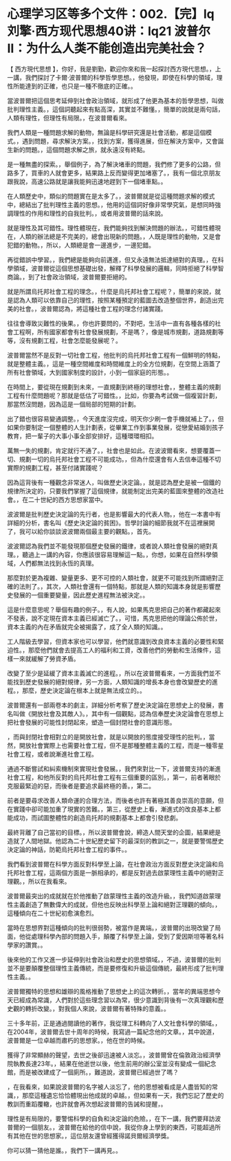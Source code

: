 # 心理学习区等多个文件：002.【完】lq刘擎·西方现代思想40讲：lq21 波普尔II：为什么人类不能创造出完美社会？

【 西方現代思想 】，你好，我是劉勤，歡迎你來和我一起探討西方現代思想。，上一講，我們探討了卡爾·波普爾的科學哲學思想。，他發現，即使在科學的領域，理性所能達到的正確，也只是一種不徹底的正確。。

當波普爾把這個思考延伸到社會政治領域，就形成了他更為基本的哲學思想，叫做批判理性主義。，這個詞聽起來有點高深，其實並不難懂。，簡單的說就是兩句話，人類有理性，但理性有局限。，在波普爾看來。

我們人類是一種問題求解的動物，無論是科學研究還是社會活動，都是這個模式。，遇到問題，尋求解決方案。，找到方案，獲得進展，但在解決方案中，又會誕生新的問題。，這個問題求解之旅，就永遠沒有終點。

是一種無盡的探索。，舉個例子，為了解決堵車的問題，我們修了更多的公路，但路多了，買車的人就會更多，結果路上反而變得更加堵塞了。，我有一個北京朋友跟我說，高速公路就是讓我能夠迅速地趕到下一個堵車點。。

在人類歷史中，類似的問題實在是太多了。，波普爾就是從這種問題求解的模式中，總結出了批判理性主義的思想。，他用的這個詞好像非常學究氣，是想同時強調理性的作用和理性的自我批判。，或者用波普爾的話來說。

就是理性及其可錯性。理性體現在，我們能夠找到解決問題的辦法。，可錯性體現在，人類的辦法總是不完美的，總會出現新的問題。，人既是理性的動物，又是會犯錯的動物。，所以，人類總是會一邊進步，一邊犯錯。

再從錯誤中學習。，我們總是能夠向前邁進，但又永遠無法抵達絕對的真理。，在科學領域，波普爾從這個思想基礎出發，解釋了科學發展的邏輯，同時拒絕了科學智商論。，到了社會政治領域，波普爾要拒絕的。

就是所謂烏托邦社會工程的理念。，什麼是烏托邦社會工程呢？，簡單的來說，就是認為人類可以依靠自己的理性，按照某種預定的藍圖去改造整個世界，創造出完美的社會。，波普爾認為，將這種社會工程的理念付諸實踐。

往往會導致災難性的後果。，你也許要問的，不對吧，生活中一直有各種各樣的社會工程啊，所有國家都會有社會發展規劃，不是嗎？，像是城市規劃，道路規劃等等，沒有規劃工程，社會怎麼能發展呢？。

波普爾當然不是反對一切社會工程，他批判的烏托邦社會工程有一個鮮明的特點，就是整體主義。，這是一種空間維度和時間維度上的全方位規劃，在空間上涵蓋了所有社會領域，大到國家制度的設計，小到一個家庭的形態。。

在時間上，要從現在規劃到未來，一直規劃到終極的理想社會。，整體主義的規劃工程有什麼問題呢？那就是低估了可錯性。，比如，你要為考試做一個複習計劃，那當然沒問題，因為這是一個局部的短期的計劃。

出了錯也很容易變通調整。，今天進度沒完成，明天你少刷一會手機就補上了。，但如果你要制定一個整體的人生計劃表，從畢業工作到事業發展，從戀愛結婚到孩子教育，把一輩子的大事小事全部安排好，這種環環相扣。

萬無一失的規劃，肯定就行不通了。，社會也是如此。在波波爾看來，想要覆蓋一切、規劃一切的烏托邦社會工程不可能成功。，但為什麼還會有人去信奉這種不切實際的規劃工程，甚至付諸實踐呢？

因為這背後有一種觀念非常迷人，叫做歷史決定論。，就是認為歷史是被一個鐵的規律所決定的，只要我們掌握了這個規律，就能制定出完美的藍圖來整體的改造社會。，在二十世紀的西方思想家當中。

波波爾是批判歷史決定論的先行者，也是影響最大的代表人物。，他在一本書中有詳細的分析，書名叫《歷史決定論的貧困》。哲學討論的細節我就不在這裡展開了，我可以給你談談波波爾兩個最主要的觀點。，首先。

波波爾認為我們並不能發現那個歷史發展的鐵律，或者說人類社會發展的絕對真理。，聽過上一講的內容，你應該很容易理解這一點。，你想，如果在自然科學領域，人們都無法找到永恆的真理。

那麼對於更為複雜、變量更多、更不可控的人類社會，就更不可能找到所謂絕對正確的法則了。，其次，人類社會還有一個特點，那就是人類的知識本身就是影響歷史發展的一個重要變量，因此歷史進程無法被決定。。

這是什麼意思呢？舉個有趣的例子。，有人說，如果馬克思把自己的著作都藏起來不發表，說不定現在資本主義已經滅亡了。，可惜，馬克思把他的理論公佈於世，資本主義的內在矛盾就完全被揭露了，成了全人類的知識。。

工人階級去學習，但資本家也可以學習，他們就意識到改良資本主義的必要性和緊迫性。，那麼他們就會去提高工人的福利和工資，改善他們的勞動和生活條件，這樣一來就緩解了勞資矛盾。

改變了至少是延緩了資本主義滅亡的進程。，所以在波普爾看來，一方面我們並不能找到歷史發展的絕對規律，另一方面，人類知識的增長本身也會改變歷史的進程。，那麼，歷史決定論在根本上就是無法成立的。。

波普爾還有一部兩卷本的劇主，詳細分析考察了歷史決定論在思想史上的發展，書名叫做《開放社會及其敵人》。，其中有一個觀點，認為信奉歷史決定論會在思想上把社會發展的可能性封閉起來，塑造一個封閉社會的意識形態。

，而與封閉社會相對立的是開放社會，就是以開放的態度接受理性的批判。，當然，開放社會實際上也需要社會工程，但不是那種整體主義的工程，而是一種零星社會工程，或者說漸進社會工程。

通過不斷嘗試和糾索機制來實現社會發展。，我們來對比一下，波普爾支持的漸進社會工程，和他所反對的烏托邦社會工程有三個重要的區別。，第一，前者著眼於克服最緊迫的惡，而後者是要追求最終極的善。，第二。

前者是要尋求改善人類命運的合理方法，而後者也許有著極其善良崇高的意願，但在實踐中卻可能加重了現實的苦難。，第三，從歷史上看，漸進式的改良基本上都能成功，而試圖整體性的創造烏托邦的規劃基本上都會引發悲劇。

最終背離了自己當初的目標。，所以波普爾會說，締造人間天堂的企圖，結果總是造就了人間地獄。他認為二十世紀歷史留下的最深刻的教訓之一，就是要警惕歷史決定論的神話，防範烏托邦社會工程的事件。。

我們看到波普爾在科學方面反對科學至上論，在社會政治方面反對歷史決定論和烏托邦社會工程，這兩個方面是一脈相承的，都是反對過去啟蒙理性主義中的絕對正理觀。，所以在我看來。

波普爾最突出的成就就在於他推動了啟蒙理性主義的改造升級。，我們知道啟蒙理性主義創造了無數偉大的成就，但他也反映出科學至上論和絕對正理觀的傾向。，這種傾向在二十世紀初愈演愈烈。

當時在思想界對這種傾向的批判很弱勢，被當作是異端。，波普爾的出現改變了局面，他從處理科學內部的問題入手，顛覆了科學至上論，受到了愛因斯坦等著名科學家的讚賞。。

後來他的工作又進一步延伸到社會政治和歷史的思想領域。，不過，波普爾的批判並不是要顛覆整個理性主義傳統，而是要修復和升級這個傳統，最終形成了批判理性主義。。

波普爾獨特的思想和雄辯的風格推動了思想史上的這次轉折。，當年的異端思想今天已經成為常識，人們對於這些理念習以為常，很少意識到背後有一次真理觀和歷史觀的轉折改變。，對我個人來說，波普爾有著特殊的意義。。

三十多年前，正是通過閱讀他的著作，我從理工科轉向了人文社會科學的領域。，在2004年，波普爾去世十周年的時候，我寫過一篇紀念他的文章。，其中說道，波普爾是一位卓越而肅朽的思想家。，他在世的時候。

獲得了非常顯赫的聲望，去世之後卻迅速被人淡忘。，波普爾曾在倫敦政治經濟學院執教長達23年。，結果在他逝世以後，他生前用的辦公室並沒有變成一個紀念館，而是被改建成了一個廁所。，難道說，波普爾已經過世了嗎？

，在我看來，如果說波普爾的名字被人淡忘了，他的思想被看成是人盡皆知的常識，，那麼這種遺忘恰恰體現出他成就的卓越。，但如果有一天，我們忘記了歷史的教訓而重蹈覆轍，也許就會再次想起波普爾的告誡和提醒，。

理性是有局限的，要警惕科學的自負和決定論的危險。，在下一講，我們要拜訪波普爾的一個朋友。，波普爾在給他的信中說，我從你身上學到的東西，可能超過所有其他在世的思想家。，這位朋友還曾經獲得諾貝爾經濟學獎。

你可以猜一猜他是誰。，我們下一講再見。。